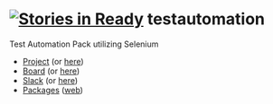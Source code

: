[![Stories in Ready](https://badge.waffle.io/deftpack/testautomation.png?label=ready&title=Ready)](https://waffle.io/deftpack/testautomation)
testautomation
==============

Test Automation Pack utilizing Selenium

* [Project](http://testautomation.deftpack.com) (or [here](http://testautomation.deftpack.co.uk))
* [Board](http://board.testautomation.deftpack.com) (or [here](http://board.testautomation.deftpack.co.uk))
* [Slack](http://slack.testautomation.deftpack.com) (or [here](http://slack.testautomation.deftpack.co.uk))
* [Packages](https://www.myget.org/F/deftpack/) ([web](https://www.myget.org/feed/Packages/deftpack))

